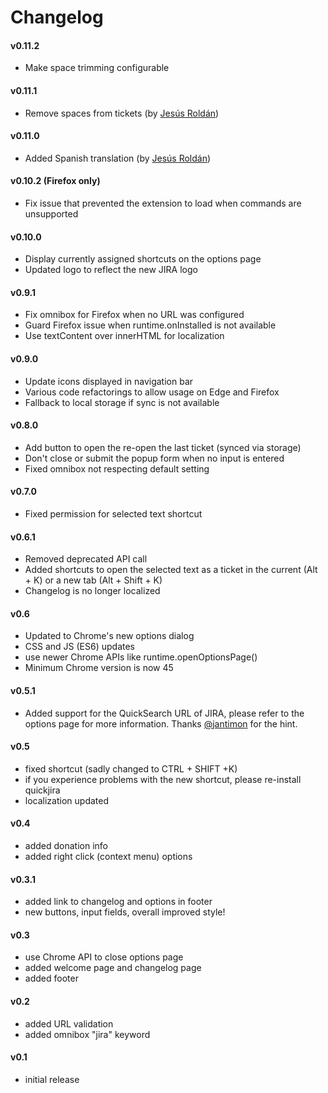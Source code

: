 # Changelog

#### v0.11.2

-   Make space trimming configurable

#### v0.11.1

-   Remove spaces from tickets (by [Jesús Roldán](https://github.com/xeBuz))

#### v0.11.0

-   Added Spanish translation (by [Jesús Roldán](https://github.com/xeBuz))

#### v0.10.2 (Firefox only)

-   Fix issue that prevented the extension to load when commands are unsupported

#### v0.10.0

-   Display currently assigned shortcuts on the options page
-   Updated logo to reflect the new JIRA logo

#### v0.9.1

-   Fix omnibox for Firefox when no URL was configured
-   Guard Firefox issue when runtime.onInstalled is not available
-   Use textContent over innerHTML for localization

#### v0.9.0

-   Update icons displayed in navigation bar
-   Various code refactorings to allow usage on Edge and Firefox
-   Fallback to local storage if sync is not available

#### v0.8.0

-   Add button to open the re-open the last ticket (synced via storage)
-   Don't close or submit the popup form when no input is entered
-   Fixed omnibox not respecting default setting

#### v0.7.0

-   Fixed permission for selected text shortcut

#### v0.6.1

-   Removed deprecated API call
-   Added shortcuts to open the selected text as a ticket in the current (Alt + K) or a new tab (Alt + Shift + K)
-   Changelog is no longer localized

#### v0.6

-   Updated to Chrome's new options dialog
-   CSS and JS (ES6) updates
-   use newer Chrome APIs like runtime.openOptionsPage()
-   Minimum Chrome version is now 45

#### v0.5.1

-   Added support for the QuickSearch URL of JIRA, please refer to the options page for more information. Thanks [@jantimon](https://twitter.com/jantimon) for the hint.

#### v0.5

-   fixed shortcut (sadly changed to CTRL + SHIFT +K)
-   if you experience problems with the new shortcut, please re-install quickjira
-   localization updated

#### v0.4

-   added donation info
-   added right click (context menu) options

#### v0.3.1

-   added link to changelog and options in footer
-   new buttons, input fields, overall improved style!

#### v0.3

-   use Chrome API to close options page
-   added welcome page and changelog page
-   added footer

#### v0.2

-   added URL validation
-   added omnibox "jira" keyword

#### v0.1

-   initial release
